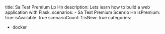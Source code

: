 title: Sa Test Premium Lp Hn
description: Lets learn how to build a web application with Flask.
scenarios: 
    - Sa Test Premium Scenrio Hn
isPremium: true
isAvailable: true
scenarioCount: 1
isNew: true
categories: 
  - docker
